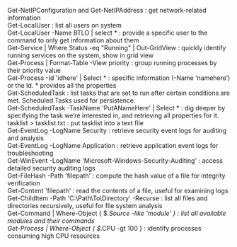 Get-NetIPConfiguration and Get-NetIPAddress                 : get network-related information<br>
Get-LocalUser                                               : list all users on system<br>
Get-LocalUser -Name BTLO | select *                         : provide a specific user to the command to only get information about them<br>
Get-Service | Where Status -eq "Running" | Out-GridView     : quickly identify running services on the system, show in grid view<br>
Get-Process | Format-Table -View priority                   : group running processes by their priority value<br>
Get-Process -Id 'idhere' | Select *                         : specific information (-Name ‘namehere’) or the Id. * provides all the properties<br>
Get-ScheduledTask                                           : list tasks that are set to run after certain conditions are met. Scheduled Tasks used for persistence.<br>
Get-ScheduledTask -TaskName 'PutANameHere' | Select *       : dig deeper by specifying the task we’re interested in, and retrieving all properties for it.<br>
tasklist > tasklist.txt                                     : put tasklist into a text file<br>
Get-EventLog -LogName Security                              : retrieve security event logs for auditing and analysis<br>
Get-EventLog -LogName Application                           : retrieve application event logs for troubleshooting<br>
Get-WinEvent -LogName 'Microsoft-Windows-Security-Auditing' : access detailed security auditing logs<br>
Get-FileHash -Path 'filepath'                               : compute the hash value of a file for integrity verification<br>
Get-Content 'filepath'                                      : read the contents of a file, useful for examining logs<br>
Get-ChildItem -Path 'C:\Path\To\Directory' -Recurse         : list all files and directories recursively, useful for file system analysis<br>
Get-Command | Where-Object { $_.Source -like '*module*' }   : list all available modules and their commands<br>
Get-Process | Where-Object { $_.CPU -gt 100 }               : identify processes consuming high CPU resources<br>
